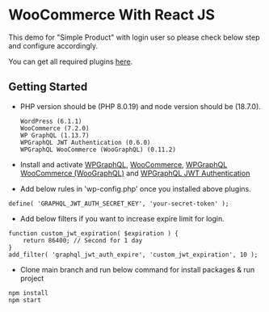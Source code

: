 # WooCommerce With React JS

This demo for "Simple Product" with login user so please check below step and configure accordingly.

You can get all required plugins [here](https://github.com/Hiren1094/woocommerce-react/tree/main/WordPress).

## Getting Started

* PHP version should be (PHP 8.0.19) and node version should be (18.7.0).
  
  ```
  WordPress (6.1.1)
  WooCommerce (7.2.0)
  WP GraphQL (1.13.7)
  WPGraphQL JWT Authentication (0.6.0)
  WPGraphQL WooCommerce (WooGraphQL) (0.11.2)

  ```

* Install and activate [WPGraphQL](https://wordpress.org/plugins/wp-graphql/), [WooCommerce](https://wordpress.org/plugins/woocommerce/), [WPGraphQL WooCommerce (WooGraphQL)](https://github.com/wp-graphql/wp-graphql-woocommerce) and [WPGraphQL JWT Authentication](https://github.com/wp-graphql/wp-graphql-jwt-authentication)

* Add below rules in 'wp-config.php' once you installed above plugins.

```
define( 'GRAPHQL_JWT_AUTH_SECRET_KEY', 'your-secret-token' );
```

* Add below filters if you want to increase expire limit for login. 

```
function custom_jwt_expiration( $expiration ) {
	return 86400; // Second for 1 day
}
add_filter( 'graphql_jwt_auth_expire', 'custom_jwt_expiration', 10 );
```

* Clone main branch and run below command for install packages & run project

```
npm install
npm start
```
